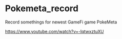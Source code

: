 # Pokemeta_record
Record somethings for newest GameFi game PokeMeta

https://www.youtube.com/watch?v=-IqtwxztuXU
